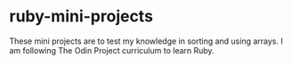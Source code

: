 # ruby-mini-projects

These mini projects are to test my knowledge in sorting and using arrays.
I am following The Odin Project curriculum to learn Ruby.